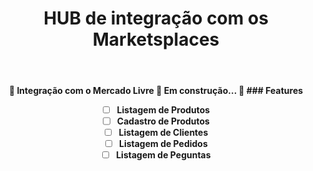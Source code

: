 <h1 align="center">HUB de integração com os Marketsplaces</h1>
<br>
<h4 align="center"> 
	🚧  Integração com o Mercado Livre 🚀 Em construção...  🚧
  ### Features

- [ ] Listagem de Produtos
- [ ] Cadastro de Produtos
- [ ] Listagem de Clientes
- [ ] Listagem de Pedidos
- [ ] Listagem de Peguntas
</h4>
